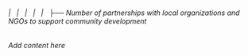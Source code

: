 ###### |   |   |   |   |   ├── Number of partnerships with local organizations and NGOs to support community development

*Add content here*